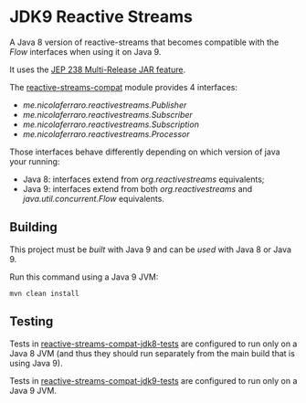 # JDK9 Reactive Streams

A Java 8 version of reactive-streams that becomes compatible with the *Flow* interfaces when using it on Java 9.

It uses the [JEP 238 Multi-Release JAR feature](http://openjdk.java.net/jeps/238).

The [reactive-streams-compat](/reactive-streams-compat) module provides 4 interfaces:
- *me.nicolaferraro.reactivestreams.Publisher*
- *me.nicolaferraro.reactivestreams.Subscriber*
- *me.nicolaferraro.reactivestreams.Subscription*
- *me.nicolaferraro.reactivestreams.Processor*

Those interfaces behave differently depending on which version of java your running:
- Java 8: interfaces extend from *org.reactivestreams* equivalents;
- Java 9: interfaces extend from both *org.reactivestreams* and *java.util.concurrent.Flow* equivalents.

## Building

This project must be *built* with Java 9 and can be *used* with Java 8 or Java 9.

Run this command using a Java 9 JVM:
```
mvn clean install
``` 

## Testing

Tests in [reactive-streams-compat-jdk8-tests](/reactive-streams-compat-jdk8-tests) are configured to run only on a Java 8 JVM 
(and thus they should run separately from the main build that is using Java 9).

Tests in [reactive-streams-compat-jdk9-tests](/reactive-streams-compat-jdk9-tests) are configured to run only on a Java 9 JVM.
